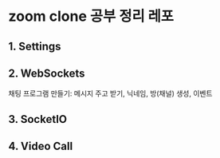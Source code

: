 # zoom clone 공부 정리 레포

## 1. Settings

## 2. WebSockets

채팅 프로그램 만들기: 메시지 주고 받기, 닉네임, 방(채널) 생성, 이벤트
## 3. SocketIO

## 4. Video Call